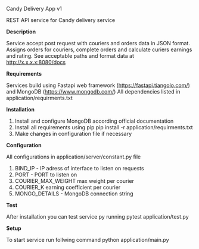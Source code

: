 Candy Delivery App v1

REST API service for Candy delivery service

**Description**

Service accept post request with couriers and orders data in JSON format. Assigns orders for couriers, complete orders and calculate curiers earnings and rating.
See acceptable paths and format data at http://x.x.x.x:8080/docs

**Requirements**

Services build using Fastapi web framework (https://fastapi.tiangolo.com/) and MongoDB (https://www.mongodb.com/)
All dependencies listed in application/requirments.txt

**Installation**

1. Install and configure MongoDB according official documentation
2. Install all requirements using pip
    pip install -r application/requirments.txt
3. Make changes in configuration file if necessary

**Configuration**

All configurations in application/server/constant.py file
1. BIND_IP - IP adress of interface to listen on requests
2. PORT - PORT to listen on
3. COURIER_MAX_WEIGHT max weight per courier
4. COURIER_K earning coefficient per courier
5. MONGO_DETAILS - MongoDB connection string

**Test**

After installation you can test service py running
    pytest application/test.py

**Setup**

To start service run follwing command
    python application/main.py
